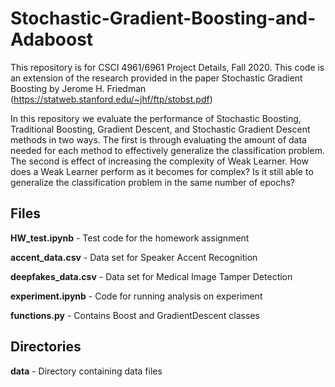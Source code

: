 # Stochastic-Gradient-Boosting-and-Adaboost

This repository is for CSCI 4961/6961 Project Details, Fall 2020. This code is an extension of the research provided in the paper Stochastic Gradient Boosting by Jerome H. Friedman (https://statweb.stanford.edu/~jhf/ftp/stobst.pdf) 

In this repository we evaluate the performance of Stochastic Boosting, Traditional Boosting, Gradient Descent, and Stochastic Gradient Descent methods in two ways. The first is through evaluating the amount of data needed for each method to effectively generalize the classification problem. The second is effect of increasing the complexity of Weak Learner. How does a Weak Learner perform as it becomes for complex? Is it still able to generalize the classification problem in the same number of epochs?

## Files

  **HW_test.ipynb** - Test code for the homework assignment
  
  **accent_data.csv** - Data set for Speaker Accent Recognition
  
  **deepfakes_data.csv** - Data set for Medical Image Tamper Detection
  
  **experiment.ipynb** - Code for running analysis on experiment
  
  **functions.py** - Contains Boost and GradientDescent classes

## Directories

  **data** - Directory containing data files
